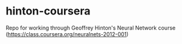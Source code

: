 # hinton-coursera
Repo for working through Geoffrey Hinton's Neural Network course (https://class.coursera.org/neuralnets-2012-001)

